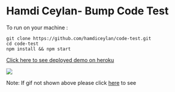 # Hamdi Ceylan- Bump Code Test 

To run on your machine :

```
git clone https://github.com/hamdiceylan/code-test.git
cd code-test
npm install && npm start
```

[Click here to see deployed demo on heroku](http://bump-code-test.herokuapp.com/)



![](https://media.giphy.com/media/S8NUgZYOaknXTnY0Xv/giphy.gif)

Note: If gif not shown above please click [here](https://media.giphy.com/media/S8NUgZYOaknXTnY0Xv/giphy.gif) to see






